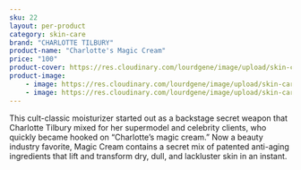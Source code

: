 ```yaml
---
sku: 22
layout: per-product
category: skin-care
brand: "CHARLOTTE TILBURY"
product-name: "Charlotte's Magic Cream"
price: "100"
product-cover: https://res.cloudinary.com/lourdgene/image/upload/skin-care/magic-cream.jpg
product-image:
    - image: https://res.cloudinary.com/lourdgene/image/upload/skin-care/magic-cream.jpg
    - image: https://res.cloudinary.com/lourdgene/image/upload/skin-care/magic-cream-shade.jpg
---
```

This cult-classic moisturizer started out as a backstage secret weapon that Charlotte Tilbury mixed for her supermodel and celebrity clients, who quickly became hooked on “Charlotte’s magic cream.” Now a beauty industry favorite, Magic Cream contains a secret mix of patented anti-aging ingredients that lift and transform dry, dull, and lackluster skin in an instant.

